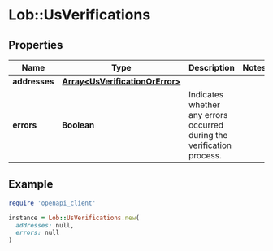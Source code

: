 # Lob::UsVerifications

## Properties

| Name | Type | Description | Notes |
| ---- | ---- | ----------- | ----- |
| **addresses** | [**Array&lt;UsVerificationOrError&gt;**](UsVerificationOrError.md) |  |  |
| **errors** | **Boolean** | Indicates whether any errors occurred during the verification process. |  |

## Example

```ruby
require 'openapi_client'

instance = Lob::UsVerifications.new(
  addresses: null,
  errors: null
)
```

